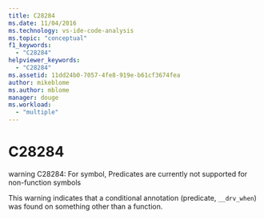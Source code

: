 ```yaml
---
title: C28284
ms.date: 11/04/2016
ms.technology: vs-ide-code-analysis
ms.topic: "conceptual"
f1_keywords:
  - "C28284"
helpviewer_keywords:
  - "C28284"
ms.assetid: 11dd24b0-7057-4fe8-919e-b61cf3674fea
author: mikeblome
ms.author: mblome
manager: douge
ms.workload:
  - "multiple"
---
```

# C28284
warning C28284: For symbol, Predicates are currently not supported for non-function symbols

 This warning indicates that a conditional annotation (predicate, `__drv_when`) was found on something other than a function.